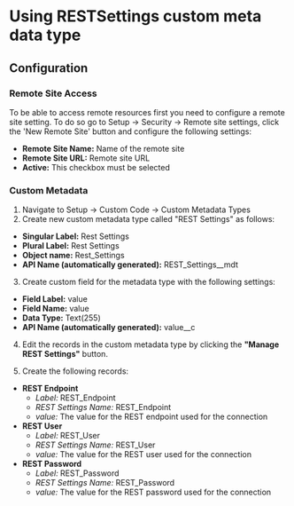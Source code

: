 # Using RESTSettings custom meta data type

## Configuration

### Remote Site Access

To be able to access remote resources first you need to configure a remote site setting. To do so go to Setup -> Security -> Remote site settings, click the 'New Remote Site' button and configure the following settings:

* **Remote Site Name:** Name of the remote site
* **Remote Site URL:** Remote site URL
* **Active:** This checkbox must be selected

### Custom Metadata

1. Navigate to Setup -> Custom Code -> Custom Metadata Types
2. Create new custom metadata type called "REST Settings" as follows:

* **Singular Label:** Rest Settings
* **Plural Label:** Rest Settings
* **Object name:** Rest_Settings
* **API Name (automatically generated):** REST_Settings\_\_mdt

3. Create custom field for the metadata type with the following settings:

* **Field Label:** value
* **Field Name:** value
* **Data Type:** Text(255)
* **API Name (automatically generated):** value\_\_c

4. Edit the records in the custom metadata type by clicking the **"Manage REST Settings"** button.

5. Create the following records:

* **REST Endpoint**
  * _Label:_ REST_Endpoint
  * _REST Settings Name:_ REST_Endpoint
  * _value:_ The value for the REST endpoint used for the connection
* **REST User**
  * _Label:_ REST_User
  * _REST Settings Name:_ REST_User
  * _value:_ The value for the REST user used for the connection
* **REST Password**
  * _Label:_ REST_Password
  * _REST Settings Name:_ REST_Password
  * _value:_ The value for the REST password used for the connection
